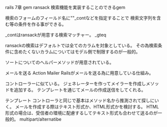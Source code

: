 rails 7章
gem ransack
検索機能を実装することのできるgem

検索のフォームのフィールド名に""_contなどを指定することで
検索文字列を含む等の条件を作る事ができる。

_contはransackが用意する検索マッチャー。
_gteq

ransackの検索はデフォルトでは全てのカラムを対象としている。
その為検索条件に含めたくないカラムについてはモデル側で制限するのが一般的。

ソートについてのヘルパーメソッドが用意されている。

メールを送る
Action Mailer
Railsがメールを送る為に用意している仕組み。

コントローラーに似ている。
ジェネレーターを作ってメイラーを作成しメソッドを追加する。
テンプレートを通じてメールの作成送信をしてくれる。

テンプレート
コントローラと同じで基本はメソッド名から推測されて探しにいく。
メールを作成する際はテキスト形式か、HTML形式かを検討する。
HTML形式の場合は、受信者の環境に配慮するしてテキスト形式も合わせて送るのが一般的。
multipart/alternatibe